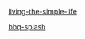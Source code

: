[living-the-simple-life](https://www.erarslan.net/living-the-simple-life)

[bbq-splash](https://www.erarslan.net/bbq-splash)
